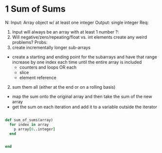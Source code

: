 # 1 Sum of Sums

N:
Input: Array object w/ at least one integer
Output: single integer
Req:
1. Input will always be an array with at least 1 number
?: 
1. Will negative/zero/repeating/float vs. int elements create any weird problems?
Probs:
1. create incrementally longer sub-arrays
  - create a starting and ending point for the subarrays and have that range increase by one index each time until the entire array is included
    - counters and loops OR each
    - slice
    - element reference
2. sum them all (either at the end or on a rolling basis)
  - map the sum onto the original array and then take the sum of the new array
  - get the sum on each iteration and add it to a variable outside the iterator

```ruby

def sum_of_sums(array)
  for index in array
    p array[0..integer]
  end


end

```